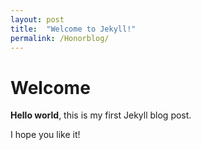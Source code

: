 ```yaml
---
layout: post
title:  "Welcome to Jekyll!"
permalink: /Honorblog/
---
```


# Welcome

**Hello world**, this is my first Jekyll blog post.

I hope you like it!

